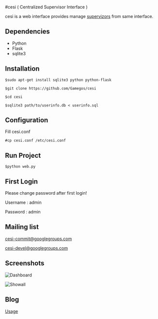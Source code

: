 #cesi ( Centralized Supervisor Interface )

cesi is a web interface provides manage [supervizors][1] from same interface.

## Dependencies

* Python
* Flask
* sqlite3

## Installation

    $sudo apt-get install sqlite3 python python-flask

    $git clone https://github.com/Gamegos/cesi

    $cd cesi

    $sqlite3 path/to/userinfo.db < userinfo.sql

## Configuration

Fill cesi.conf

    #cp cesi.conf /etc/cesi.conf

## Run Project

    $python web.py

## First Login

Please change password after first login!

Username : admin

Password : admin

## Mailing list

cesi-commit@googlegroups.com

cesi-devel@googlegroups.com


## Screenshots

![Dashboard](https://github.com/GulsahKose/cesi/blob/master/screenshots/image2)


![Showall](https://github.com/GulsahKose/cesi/blob/master/screenshots/image1)

## Blog

[Usage][2]


[1]: http://supervisord.org/
[2]: http://www.gulsahkose.com/2014/09/cesi-centralized-supervisor-interface.html
